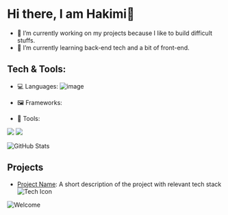 # Hi there, I am Hakimi👋

<!--
**ahmadhakimi/ahmadhakimi** is a ✨ _special_ ✨ repository because its `README.md` (this file) appears on your GitHub profile.
-->

- 🔭 I’m currently working on my projects because I like to build difficult stuffs. 
- 🌱 I’m currently learning back-end tech and a bit of front-end.

<!-- ![GitHub followers](https://img.shields.io/github/followers/your-username?label=Follow&style=social)
![GitHub stars](https://img.shields.io/github/stars/your-username?affiliations=OWNER%2CCOLLABORATOR&style=social) -->
## Tech & Tools: 
- 💻 Languages: ![image](https://github.com/user-attachments/assets/68ed8f0e-9750-4cde-9c31-ee42ceee0e43) 

- 🖼️ Frameworks:
- 🔧 Tools:

<img src="https://img.icons8.com/color/48/000000/javascript.png"/> <img src="https://img.icons8.com/color/48/000000/python.png"/>

![GitHub Stats](https://github-readme-stats.vercel.app/api?username=your-username&show_icons=true&theme=radical)

## Projects
- [Project Name](https://github.com/your-username/project-name): A short description of the project with relevant tech stack ![Tech Icon](https://img.icons8.com/color/20/000000/python.png)

![Welcome](https://media.giphy.com/media/dzaUX7CAG0Ihi/giphy.gif)

  
<!-- - 👯 I’m looking to collaborate on ... 
- 🤔 I’m looking for help with ...
- 💬 Ask me about ... 
- 📫 How to reach me: ...
- 😄 Pronouns: ...
- ⚡ Fun fact: ... -->

